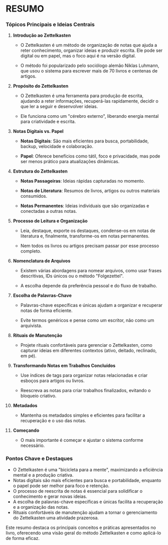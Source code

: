 # RESUMO

### **Tópicos Principais e Ideias Centrais**

1. **Introdução ao Zettelkasten**
    - O Zettelkasten é um método de organização de notas que ajuda a reter conhecimento, organizar ideias e produzir escrita. Ele pode ser digital ou em papel, mas o foco aqui é na versão digital.
        
        
    - O método foi popularizado pelo sociólogo alemão Niklas Luhmann, que usou o sistema para escrever mais de 70 livros e centenas de artigos.
    
2. **Propósito do Zettelkasten**
    - O Zettelkasten é uma ferramenta para produção de escrita, ajudando a reter informações, recuperá-las rapidamente, decidir o que ler a seguir e desenvolver ideias.
        
        
    - Ele funciona como um "cérebro externo", liberando energia mental para criatividade e escrita.
        
        
3. **Notas Digitais vs. Papel**
    - **Notas Digitais**: São mais eficientes para busca, portabilidade, backup, velocidade e colaboração.
        
        
    - **Papel**: Oferece benefícios como tátil, foco e privacidade, mas pode ser menos prático para atualizações dinâmicas.
        
        
4. **Estrutura do Zettelkasten**
    - **Notas Passageiras**: Ideias rápidas capturadas no momento.
        
        
    - **Notas de Literatura**: Resumos de livros, artigos ou outros materiais consumidos.
        
        
    - **Notas Permanentes**: Ideias individuais que são organizadas e conectadas a outras notas.
        
        
5. **Processo de Leitura e Organização**
    - Leia, destaque, exporte os destaques, condense-os em notas de literatura e, finalmente, transforme-os em notas permanentes.
        
        
    - Nem todos os livros ou artigos precisam passar por esse processo completo.
        
        
6. **Nomenclatura de Arquivos**
    - Existem várias abordagens para nomear arquivos, como usar frases descritivas, IDs únicos ou o método "Folgezettel".
        
        
    - A escolha depende da preferência pessoal e do fluxo de trabalho.
    
7. **Escolha de Palavras-Chave**
    - Palavras-chave específicas e únicas ajudam a organizar e recuperar notas de forma eficiente.
        
        
    - Evite termos genéricos e pense como um escritor, não como um arquivista.
        
        
8. **Rituais de Manutenção**
    - Projete rituais confortáveis para gerenciar o Zettelkasten, como capturar ideias em diferentes contextos (ativo, deitado, reclinado, em pé).
        
        
9. **Transformando Notas em Trabalhos Concluídos**
    - Use índices de tags para organizar notas relacionadas e criar esboços para artigos ou livros.
        
        
    - Reescreva as notas para criar trabalhos finalizados, evitando o bloqueio criativo.
        
        
10. **Metadados**
    - Mantenha os metadados simples e eficientes para facilitar a recuperação e o uso das notas.
        
        
11. **Começando**
    - O mais importante é começar e ajustar o sistema conforme necessário.
        
        

### **Pontos Chave e Destaques**

- O Zettelkasten é uma "bicicleta para a mente", maximizando a eficiência mental e a produção criativa.
- Notas digitais são mais eficientes para busca e portabilidade, enquanto o papel pode ser melhor para foco e retenção.
- O processo de reescrita de notas é essencial para solidificar o conhecimento e gerar novas ideias.
- A escolha de palavras-chave específicas e únicas facilita a recuperação e a organização das notas.
- Rituais confortáveis de manutenção ajudam a tornar o gerenciamento do Zettelkasten uma atividade prazerosa.
    
    

Este resumo destaca os principais conceitos e práticas apresentados no livro, oferecendo uma visão geral do método Zettelkasten e como aplicá-lo de forma eficaz.
